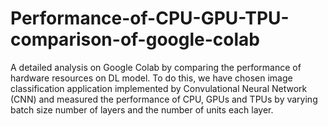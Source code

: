 # Performance-of-CPU-GPU-TPU-comparison-of-google-colab

A detailed analysis on Google Colab by comparing the performance of hardware resources on DL model. To do this, we have chosen image classification application implemented by Convulational Neural Network (CNN) and measured the performance of CPU, GPUs and TPUs by varying batch size number of layers and the number of units each layer.
